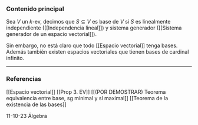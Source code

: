 ### Contenido principal

Sea $V$ un $k$-ev, decimos que $S \subseteq V$ es base de $V$ si $S$ es linealmente independiente ([[Independencia lineal]]) y sistema generador ([[Sistema generador de un espacio vectorial]]).

Sin embargo, no está claro que todo [[Espacio vectorial]] tenga bases. Además también existen espacios vectoriales que tienen bases de cardinal infinito.

--- 
### Referencias
[[Espacio vectorial]]
[[Prop 3. EV]]
[[(POR DEMOSTRAR) Teorema equivalencia entre base, sg minimal y sl maximal]]
[[Teorema de la existencia de las bases]]

11-10-23 Álgebra